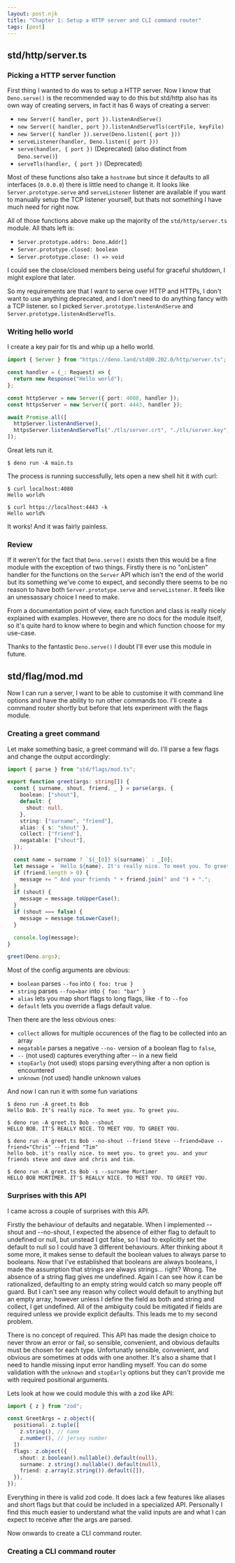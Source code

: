 ```yaml
---
layout: post.njk
title: "Chapter 1: Setup a HTTP server and CLI command router"
tags: [post]
---
```


## std/http/server.ts

### Picking a HTTP server function

First thing I wanted to do was to setup a HTTP server. Now I know that
`Deno.serve()` is the recommended way to do this but std/http also has its own
way of creating servers, in fact it has 6 ways of creating a server:

- `new Server({ handler, port }).listenAndServe()`
- `new Server({ handler, port }).listenAndServeTls(certFile, keyFile)`
- `new Server({ handler }).serve(Deno.listen({ port }))`
- `serveListener(handler, Deno.listen({ port }))`
- `serve(handler, { port })` (Deprecated) (also distinct from `Deno.serve()`)
- `serveTls(handler, { port })` (Deprecated)

Most of these functions also take a `hostname` but since it defaults to all
interfaces (`0.0.0.0`) there is little need to change it. It looks like
`Server.prototype.serve` and `serveListener` listener are available if you want
to manually setup the TCP listener yourself, but thats not something I have much
need for right now.

All of those functions above make up the majority of the `std/http/server.ts`
module. All thats left is:

- `Server.prototype.addrs: Deno.Addr[]`
- `Server.prototype.closed: boolean`
- `Server.prototype.close: () => void`

I could see the close/closed members being useful for graceful shutdown, I might
explore that later.

So my requirements are that I want to serve over HTTP and HTTPs, I don't want to
use anything deprecated, and I don't need to do anything fancy with a TCP
listener. so I picked `Server.prototype.listenAndServe` and
`Server.prototype.listenAndServeTls`.

### Writing hello world

I create a key pair for tls and whip up a hello world.

```typescript
import { Server } from "https://deno.land/std@0.202.0/http/server.ts";

const handler = (_: Request) => {
  return new Response("Hello world");
};

const httpServer = new Server({ port: 4080, handler });
const httpsServer = new Server({ port: 4443, handler });

await Promise.all([
  httpServer.listenAndServe(),
  httpsServer.listenAndServeTls("./tls/server.crt", "./tls/server.key"),
]);
```

Great lets run it.

```console
$ deno run -A main.ts
```

The process is running successfully, lets open a new shell hit it with curl:

```console
$ curl localhost:4080
Hello world%

$ curl https://localhost:4443 -k
Hello world%
```

It works! And it was fairly painless.

### Review

If it weren't for the fact that `Deno.serve()` exists then this would be a fine
module with the exception of two things. Firstly there is no "onListen" handler
for the functions on the `Server` API which isn't the end of the world but its
something we've come to expect, and secondly there seems to be no reason to have
both `Server.prototype.serve` and `serveListener`. It feels like an unessassary
choice I need to make.

From a documentation point of view, each function and class is really nicely
explained with examples. However, there are no docs for the module itself, so
it's quite hard to know where to begin and which function choose for my
use-case.

Thanks to the fantastic `Deno.serve()` I doubt I'll ever use this module in
future.

## std/flag/mod.md

Now I can run a server, I want to be able to customise it with command line
options and have the ability to run other commands too. I'll create a command
router shortly but before that lets experiment with the flags module.

### Creating a greet command

Let make something basic, a greet command will do. I'll parse a few flags and
change the output accordingly:

```typescript
import { parse } from "std/flags/mod.ts";

export function greet(args: string[]) {
  const { surname, shout, friend, _ } = parse(args, {
    boolean: ["shout"],
    default: {
      shout: null,
    },
    string: ["surname", "friend"],
    alias: { s: "shout" },
    collect: ["friend"],
    negatable: ["shout"],
  });

  const name = surname ? `${_[0]} ${surname}` : _[0];
  let message = `Hello ${name}. It's really nice. To meet you. To greet you.`;
  if (friend.length > 0) {
    message += " And your friends " + friend.join(" and ") + ".";
  }
  if (shout) {
    message = message.toUpperCase();
  }
  if (shout === false) {
    message = message.toLowerCase();
  }

  console.log(message);
}

greet(Deno.args);
```

Most of the config arguments are obvious:

- `boolean` parses `--foo` into `{ foo: true }`
- `string` parses `--foo=bar` into `{ foo: "bar" }`
- `alias` lets you map short flags to long flags, like `-f` to `--foo`
- `default` lets you override a flags default value.

Then there are the less obvious ones:

- `collect` allows for multiple occurences of the flag to be collected into an
  array
- `negatable` parses a negative `--no-` version of a boolean flag to `false`,
- `--` (not used) captures everything after -- in a new field
- `stopEarly` (not used) stops parsing everything after a non option is
  encountered
- `unknown` (not used) handle unknown values

And now I can run it with some fun variations

```console
$ deno run -A greet.ts Bob
Hello Bob. It's really nice. To meet you. To greet you.

$ deno run -A greet.ts Bob --shout
HELLO BOB. IT'S REALLY NICE. TO MEET YOU. TO GREET YOU.

$ deno run -A greet.ts Bob --no-shout --friend Steve --friend=Dave --friend="Chris" --friend "Tim"
hello bob. it's really nice. to meet you. to greet you. and your friends steve and dave and chris and tim.

$ deno run -A greet.ts Bob -s --surname Mortimer
HELLO BOB MORTIMER. IT'S REALLY NICE. TO MEET YOU. TO GREET YOU.
```

### Surprises with this API

I came across a couple of surprises with this API.

Firstly the behaviour of defaults and negatable. When I implemented --shout and
--no-shout, I expected the absence of either flag to default to undefined or
null, but unstead I got false, so I had to explicitly set the default to null so
I could have 3 different behaviours. After thinking about it some more, it makes
sense to default the boolean values to always parse to booleans. Now that I've
established that booleans are always booleans, I made the assumption that
strings are always strings... right? Wrong. The absence of a string flag gives
me undefined. Again I can see how it can be rationalized, defaulting to an empty
string would catch so many people off guard. But I can't see any reason why
collect would default to anything but an empty array, however unless I define
the field as both and string and collect, I get undefined. All of the ambiguity
could be mitigated if fields are required unless we provide explicit defaults.
This leads me to my second problem.

There is no concept of required. This API has made the design choice to never
throw an error or fail, so sensible, convenient, and obvious defaults must be
chosen for each type. Unfortunatly sensible, convenient, and obvious are
sometimes at odds with one another. It's also a shame that I need to handle
missing input error handling myself. You can do some validation with the
`unknown` and `stopEarly` options but they can't provide me with required
positional arguments.

Lets look at how we could module this with a zod like API:

```typescript
import { z } from "zod";

const GreetArgs = z.object({
  positional: z.tuple([
    z.string(), // name
    z.number(), // jersey number
  ])
  flags: z.object({
    shout: z.boolean().nullable().default(null),
    surname: z.string().nullable().default(null),
    friend: z.array(z.string()).default([]),
  }),
});
```

Everything in there is valid zod code. It does lack a few features like aliases
and short flags but that could be included in a specialized API. Personally I
find this much easier to understand what the valid inputs are and what I can
expect to receive after the args are parsed.

Now onwards to create a CLI command router.

### Creating a CLI command router
